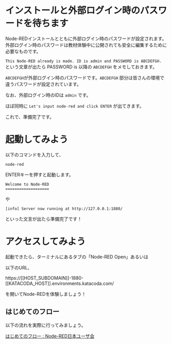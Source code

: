 # インストールと外部ログイン時のパスワードを待ちます

Node-REDインストールとともに外部ログイン時のパスワードが設定されます。外部ログイン時のパスワードは教材体験中に公開されても安全に編集するために必要なものです。

```This Node-RED already is made. ID is admin and PASSWORD is ABCDEFGH.``` という文章が出たら PASSWORD is 以降の ```ABCDEFGH``` をメモしておきます。

```ABCDEFGH```が外部ログイン時のパスワードです。```ABCDEFGH``` 部分は皆さんの環境で違うパスワードが設定されています。

なお、外部ログイン時のIDは ```admin``` です。

ほぼ同時に ```Let's input node-red and click ENTER``` が出てきます。

これで、準備完了です。

# 起動してみよう

以下のコマンドを入力して、

```
node-red
```

ENTERキーを押すと起動します。

```
Welcome to Node-RED
===================
```

や

```
[info] Server now running at http://127.0.0.1:1880/
```

といった文言が出たら準備完了です！

# アクセスしてみよう

起動できたら、ターミナルにあるタブの「Node-RED Open」あるいは

以下のURL、

https://[[HOST_SUBDOMAIN]]-1880-[[KATACODA_HOST]].environments.katacoda.com/

を開いてNode-REDを体験しましょう！

## はじめてのフロー

以下の流れを実際に行ってみましょう。

[はじめてのフロー : Node\-RED日本ユーザ会](https://nodered.jp/docs/tutorials/first-flow)